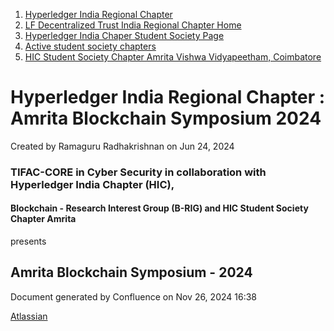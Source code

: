 1. [Hyperledger India Regional Chapter](index.html)
2. [LF Decentralized Trust India Regional Chapter Home](LF-Decentralized-Trust-India-Regional-Chapter-Home_19169282.html)
3. [Hyperledger India Chaper Student Society Page](Hyperledger-India-Chaper-Student-Society-Page_19169775.html)
4. [Active student society chapters](Active-student-society-chapters_19170944.html)
5. [HIC Student Society Chapter Amrita Vishwa Vidyapeetham, Coimbatore](HIC-Student-Society-Chapter-Amrita-Vishwa-Vidyapeetham%2C-Coimbatore_19171586.html)

# Hyperledger India Regional Chapter : Amrita Blockchain Symposium 2024

Created by Ramaguru Radhakrishnan on Jun 24, 2024

### TIFAC-CORE in Cyber Security in collaboration with Hyperledger India Chapter (HIC),

#### Blockchain - Research Interest Group (B-RIG) and HIC Student Society Chapter Amrita

presents 

## Amrita Blockchain Symposium - 2024

Document generated by Confluence on Nov 26, 2024 16:38

[Atlassian](http://www.atlassian.com/)
